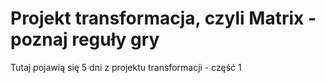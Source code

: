 # Projekt transformacja, czyli Matrix - poznaj reguły gry

Tutaj pojawią się 5 dni z projektu transformacji - część 1

